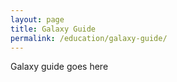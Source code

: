 ```yaml
---
layout: page
title: Galaxy Guide
permalink: /education/galaxy-guide/
---
```


Galaxy guide goes here

